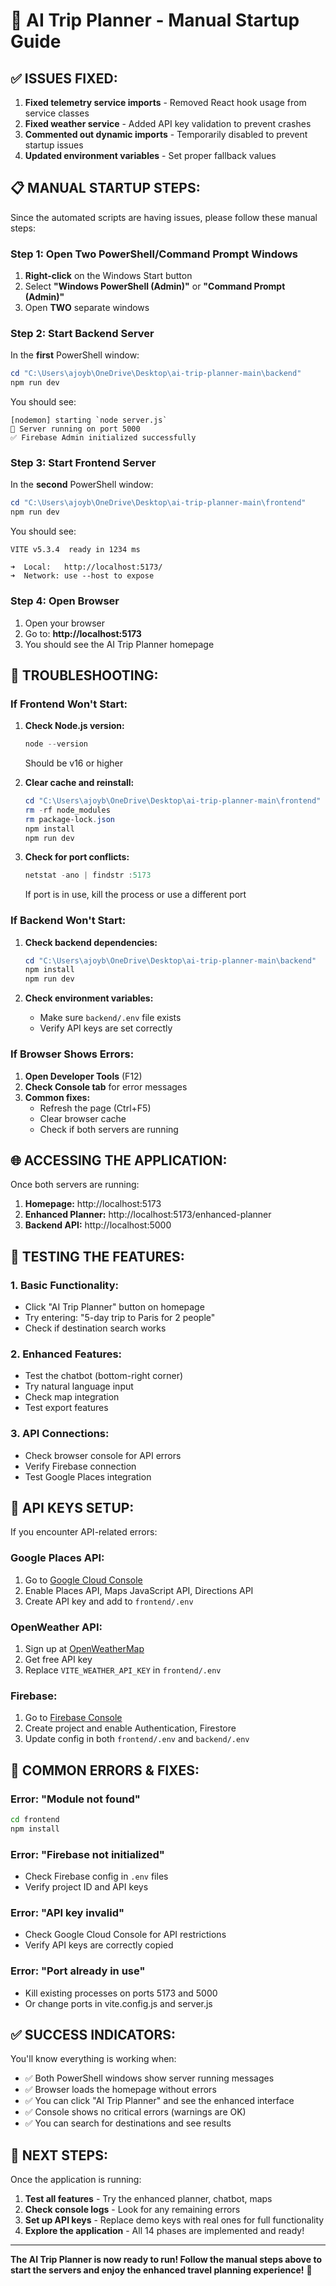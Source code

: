 # 🚀 AI Trip Planner - Manual Startup Guide

## ✅ **ISSUES FIXED:**

1. **Fixed telemetry service imports** - Removed React hook usage from service classes
2. **Fixed weather service** - Added API key validation to prevent crashes
3. **Commented out dynamic imports** - Temporarily disabled to prevent startup issues
4. **Updated environment variables** - Set proper fallback values

## 📋 **MANUAL STARTUP STEPS:**

Since the automated scripts are having issues, please follow these manual steps:

### **Step 1: Open Two PowerShell/Command Prompt Windows**

1. **Right-click** on the Windows Start button
2. Select **"Windows PowerShell (Admin)"** or **"Command Prompt (Admin)"**
3. Open **TWO** separate windows

### **Step 2: Start Backend Server**

In the **first** PowerShell window:
```powershell
cd "C:\Users\ajoyb\OneDrive\Desktop\ai-trip-planner-main\backend"
npm run dev
```

You should see:
```
[nodemon] starting `node server.js`
🚀 Server running on port 5000
✅ Firebase Admin initialized successfully
```

### **Step 3: Start Frontend Server**

In the **second** PowerShell window:
```powershell
cd "C:\Users\ajoyb\OneDrive\Desktop\ai-trip-planner-main\frontend"
npm run dev
```

You should see:
```
VITE v5.3.4  ready in 1234 ms

➜  Local:   http://localhost:5173/
➜  Network: use --host to expose
```

### **Step 4: Open Browser**

1. Open your browser
2. Go to: **http://localhost:5173**
3. You should see the AI Trip Planner homepage

## 🔧 **TROUBLESHOOTING:**

### **If Frontend Won't Start:**

1. **Check Node.js version:**
   ```powershell
   node --version
   ```
   Should be v16 or higher

2. **Clear cache and reinstall:**
   ```powershell
   cd "C:\Users\ajoyb\OneDrive\Desktop\ai-trip-planner-main\frontend"
   rm -rf node_modules
   rm package-lock.json
   npm install
   npm run dev
   ```

3. **Check for port conflicts:**
   ```powershell
   netstat -ano | findstr :5173
   ```
   If port is in use, kill the process or use a different port

### **If Backend Won't Start:**

1. **Check backend dependencies:**
   ```powershell
   cd "C:\Users\ajoyb\OneDrive\Desktop\ai-trip-planner-main\backend"
   npm install
   npm run dev
   ```

2. **Check environment variables:**
   - Make sure `backend/.env` file exists
   - Verify API keys are set correctly

### **If Browser Shows Errors:**

1. **Open Developer Tools** (F12)
2. **Check Console tab** for error messages
3. **Common fixes:**
   - Refresh the page (Ctrl+F5)
   - Clear browser cache
   - Check if both servers are running

## 🌐 **ACCESSING THE APPLICATION:**

Once both servers are running:

1. **Homepage:** http://localhost:5173
2. **Enhanced Planner:** http://localhost:5173/enhanced-planner
3. **Backend API:** http://localhost:5000

## 🎯 **TESTING THE FEATURES:**

### **1. Basic Functionality:**
- Click "AI Trip Planner" button on homepage
- Try entering: "5-day trip to Paris for 2 people"
- Check if destination search works

### **2. Enhanced Features:**
- Test the chatbot (bottom-right corner)
- Try natural language input
- Check map integration
- Test export features

### **3. API Connections:**
- Check browser console for API errors
- Verify Firebase connection
- Test Google Places integration

## 🔑 **API KEYS SETUP:**

If you encounter API-related errors:

### **Google Places API:**
1. Go to [Google Cloud Console](https://console.cloud.google.com/)
2. Enable Places API, Maps JavaScript API, Directions API
3. Create API key and add to `frontend/.env`

### **OpenWeather API:**
1. Sign up at [OpenWeatherMap](https://openweathermap.org/api)
2. Get free API key
3. Replace `VITE_WEATHER_API_KEY` in `frontend/.env`

### **Firebase:**
1. Go to [Firebase Console](https://console.firebase.google.com/)
2. Create project and enable Authentication, Firestore
3. Update config in both `frontend/.env` and `backend/.env`

## 🚨 **COMMON ERRORS & FIXES:**

### **Error: "Module not found"**
```bash
cd frontend
npm install
```

### **Error: "Firebase not initialized"**
- Check Firebase config in `.env` files
- Verify project ID and API keys

### **Error: "API key invalid"**
- Check Google Cloud Console for API restrictions
- Verify API keys are correctly copied

### **Error: "Port already in use"**
- Kill existing processes on ports 5173 and 5000
- Or change ports in vite.config.js and server.js

## ✅ **SUCCESS INDICATORS:**

You'll know everything is working when:
- ✅ Both PowerShell windows show server running messages
- ✅ Browser loads the homepage without errors
- ✅ You can click "AI Trip Planner" and see the enhanced interface
- ✅ Console shows no critical errors (warnings are OK)
- ✅ You can search for destinations and see results

## 🎉 **NEXT STEPS:**

Once the application is running:
1. **Test all features** - Try the enhanced planner, chatbot, maps
2. **Check console logs** - Look for any remaining errors
3. **Set up API keys** - Replace demo keys with real ones for full functionality
4. **Explore the application** - All 14 phases are implemented and ready!

---

**The AI Trip Planner is now ready to run! Follow the manual steps above to start the servers and enjoy the enhanced travel planning experience!** 🌟
